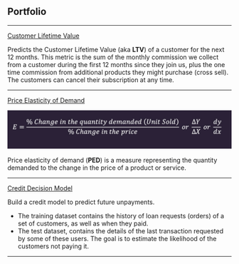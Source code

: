 ## Portfolio

---

[Customer Lifetime Value](projects/ltv/ltv.md)


Predicts the Customer Lifetime Value (aka **LTV**) of a customer for the next 12 months. This metric is the sum of the monthly commission we collect from a customer during the first 12 months since they join us, plus the one time commission from additional products they might purchase (cross sell). The customers can cancel their subscription at any time.


---

[Price Elasticity of Demand](projects/elasticity/elasticity.md)

<img src="img/elasticity_formula.png?raw=true"/>


Price elasticity of demand (**PED**) is a measure representing the quantity demanded to the change in the price of a product or service.

---

[Credit Decision Model](projects/credit_model/credit_model.md)

Build a credit model to predict future unpayments.

- The training dataset contains the history of loan requests (orders) of a set of customers, as well as when they paid. 
- The test dataset, contains the details of the last transaction requested by some of these users. The goal is to estimate the likelihood of the customers not paying it.

---

